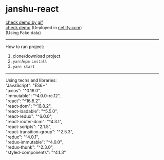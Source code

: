 # janshu-react

<a href="https://i.gyazo.com/cf654c280bac36cef61a3fadcc7c82ca.gif">check demo by gif</a> <br>
<a href="https://adoring-kepler-cf083c.netlify.com/">check demo</a> (Deployed in [netlify.com](https://www.netlify.com/))
<br>
(Using Fake data)
***
How to run project:
1. clone/download project
2. `yarn`/`npm install`
3. `yarn start`
***
Using techs and libraries: <br>
"JavaScript": "ES6+" <br>
"axios": "^0.18.0", <br>
"immutable": "^4.0.0-rc.12", <br>
"react": "^16.8.2", <br>
"react-dom": "^16.8.2", <br>
"react-loadable": "^5.5.0", <br>
"react-redux": "^6.0.0", <br>
"react-router-dom": "^4.3.1", <br>
"react-scripts": "2.1.5", <br>
"react-transition-group": "^2.5.3", <br>
"redux": "^4.0.1", <br>
"redux-immutable": "^4.0.0", <br>
"redux-thunk": "^2.3.0", <br>
"styled-components": "^4.1.3" <br>
